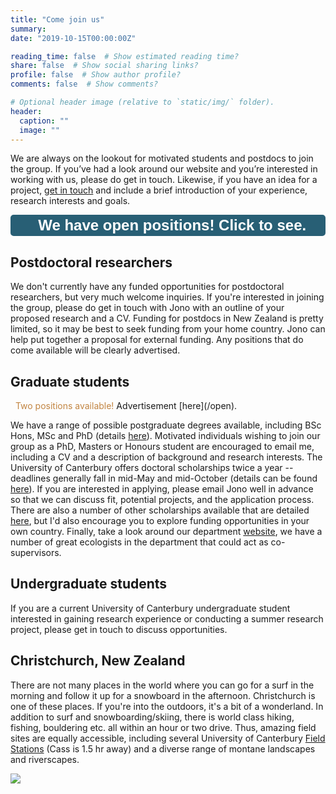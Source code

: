 ```yaml
---
title: "Come join us"
summary: 
date: "2019-10-15T00:00:00Z"

reading_time: false  # Show estimated reading time?
share: false  # Show social sharing links?
profile: false  # Show author profile?
comments: false  # Show comments?

# Optional header image (relative to `static/img/` folder).
header:
  caption: ""
  image: ""
---
```


We are always on the lookout for motivated students and postdocs to join the group. If you’ve had a look around our website and you’re interested in working with us, please do get in touch. Likewise, if you have an idea for a project, [get in touch](mailto:jonathan.tonkin@canterbury.ac.nz) and include a brief introduction of your experience, research interests and goals. 

<div style="text-align: center">
<a href="/open">
<button style="background-color:#285F75; border-radius:5px; width: 100%; border: 2px solid #285F75; ">
<font color="white">
<font size=5>
<i class="fas fa-exclamation-circle"></i> &nbsp; <b>We have open positions! Click to see.</b>
</font>
</font>
</button>
</a>
</div>


## Postdoctoral researchers
We don't currently have any funded opportunities for postdoctoral researchers, but very much welcome inquiries. If you're interested in joining the group, please do get in touch with Jono with an outline of your proposed research and a CV. Funding for postdocs in New Zealand is pretty limited, so it may be best to seek funding from your home country. Jono can help put together a proposal for external funding. Any positions that do come available will be clearly advertised.  

## Graduate students

<font color="#C28542">
<i class="fas fa-exclamation-circle"></i> &nbsp; Two positions available!</font> Advertisement [here](/open).  


We have a range of possible postgraduate degrees available, including BSc Hons, MSc and PhD (details [here](https://www.canterbury.ac.nz/science/schools-and-departments/biological-sciences/postgraduate-study/)). Motivated individuals wishing to join our group as a PhD, Masters or Honours student are encouraged to email me, including a CV and a description of background and research interests. The University of Canterbury offers doctoral scholarships twice a year -- deadlines generally fall in mid-May and mid-October (details can be found [here](https://www.canterbury.ac.nz/scholarshipsearch/ScholarshipDetails.aspx?ScholarshipID=6935.127)). If you are interested in applying, please email Jono well in advance so that we can discuss fit, potential projects, and the application process. There are also a number of other scholarships available that are detailed [here](https://www.canterbury.ac.nz/science/schools-and-departments/biological-sciences/postgraduate-study/), but I'd also encourage you to explore funding opportunities in your own country. Finally, take a look around our department [website](https://www.canterbury.ac.nz/science/schools-and-departments/biological-sciences/), we have a number of great ecologists in the department that could act as co-supervisors. 


## Undergraduate students
If you are a current University of Canterbury undergraduate student interested in gaining research experience or conducting a summer research project, please get in touch to discuss opportunities. 

## Christchurch, New Zealand

There are not many places in the world where you can go for a surf in the morning and follow it up for a snowboard in the afternoon. Christchurch is one of these places. If you're into the outdoors, it's a bit of a wonderland. In addition to surf and snowboarding/skiing, there is world class hiking, fishing, bouldering etc. all within an hour or two drive. Thus, amazing field sites are equally accessible, including several University of Canterbury [Field Stations](https://www.canterbury.ac.nz/life/facilities/field/) (Cass is 1.5 hr away) and a diverse range of montane landscapes and riverscapes. 



![](/img/taylor-waimak.png)
